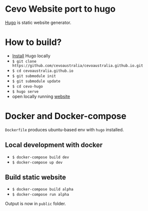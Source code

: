 # Cevo Website port to hugo

[Hugo](http://gohugo.io/getting-started/quick-start/) is static website generator.

# How to build?

* [Install](http://gohugo.io/getting-started/installing/) Hugo locally
* `$ git clone https://github.com/cevoaustralia/cevoaustralia.github.io.git`
* `$ cd cevoaustralia.github.io`
* `$ git submodule init`
* `$ git submodule update`
* `$ cd cevo-hugo`
* `$ hugo serve`
* open locally running [website](http://localhost:1313)

# Docker and Docker-compose

`Dockerfile` produces ubuntu-based env with `hugo` installed.


## Local development with docker

* `$ docker-compose build dev`
* `$ docker-compose up dev`

## Build static website

* `$ docker-compose build alpha`
* `$ docker-compose run alpha`

Output is now in `public` folder.
